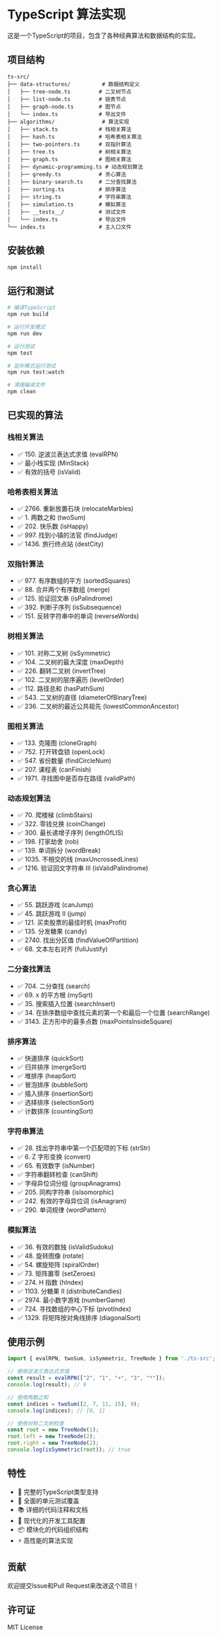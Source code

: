 # TypeScript 算法实现

这是一个TypeScript的项目，包含了各种经典算法和数据结构的实现。

## 项目结构

```
ts-src/
├── data-structures/          # 数据结构定义
│   ├── tree-node.ts         # 二叉树节点
│   ├── list-node.ts         # 链表节点
│   ├── graph-node.ts        # 图节点
│   └── index.ts             # 导出文件
├── algorithms/               # 算法实现
│   ├── stack.ts             # 栈相关算法
│   ├── hash.ts              # 哈希表相关算法
│   ├── two-pointers.ts      # 双指针算法
│   ├── tree.ts              # 树相关算法
│   ├── graph.ts             # 图相关算法
│   ├── dynamic-programming.ts # 动态规划算法
│   ├── greedy.ts            # 贪心算法
│   ├── binary-search.ts     # 二分查找算法
│   ├── sorting.ts           # 排序算法
│   ├── string.ts            # 字符串算法
│   ├── simulation.ts        # 模拟算法
│   ├── __tests__/           # 测试文件
│   └── index.ts             # 导出文件
└── index.ts                 # 主入口文件
```

## 安装依赖

```bash
npm install
```

## 运行和测试

```bash
# 编译TypeScript
npm run build

# 运行开发模式
npm run dev

# 运行测试
npm test

# 监听模式运行测试
npm run test:watch

# 清理编译文件
npm clean
```

## 已实现的算法

### 栈相关算法
- ✅ 150. 逆波兰表达式求值 (evalRPN)
- ✅ 最小栈实现 (MinStack)
- ✅ 有效的括号 (isValid)

### 哈希表相关算法
- ✅ 2766. 重新放置石块 (relocateMarbles)
- ✅ 1. 两数之和 (twoSum)
- ✅ 202. 快乐数 (isHappy)
- ✅ 997. 找到小镇的法官 (findJudge)
- ✅ 1436. 旅行终点站 (destCity)

### 双指针算法
- ✅ 977. 有序数组的平方 (sortedSquares)
- ✅ 88. 合并两个有序数组 (merge)
- ✅ 125. 验证回文串 (isPalindrome)
- ✅ 392. 判断子序列 (isSubsequence)
- ✅ 151. 反转字符串中的单词 (reverseWords)

### 树相关算法
- ✅ 101. 对称二叉树 (isSymmetric)
- ✅ 104. 二叉树的最大深度 (maxDepth)
- ✅ 226. 翻转二叉树 (invertTree)
- ✅ 102. 二叉树的层序遍历 (levelOrder)
- ✅ 112. 路径总和 (hasPathSum)
- ✅ 543. 二叉树的直径 (diameterOfBinaryTree)
- ✅ 236. 二叉树的最近公共祖先 (lowestCommonAncestor)

### 图相关算法
- ✅ 133. 克隆图 (cloneGraph)
- ✅ 752. 打开转盘锁 (openLock)
- ✅ 547. 省份数量 (findCircleNum)
- ✅ 207. 课程表 (canFinish)
- ✅ 1971. 寻找图中是否存在路径 (validPath)

### 动态规划算法
- ✅ 70. 爬楼梯 (climbStairs)
- ✅ 322. 零钱兑换 (coinChange)
- ✅ 300. 最长递增子序列 (lengthOfLIS)
- ✅ 198. 打家劫舍 (rob)
- ✅ 139. 单词拆分 (wordBreak)
- ✅ 1035. 不相交的线 (maxUncrossedLines)
- ✅ 1216. 验证回文字符串 III (isValidPalindrome)

### 贪心算法
- ✅ 55. 跳跃游戏 (canJump)
- ✅ 45. 跳跃游戏 II (jump)
- ✅ 121. 买卖股票的最佳时机 (maxProfit)
- ✅ 135. 分发糖果 (candy)
- ✅ 2740. 找出分区值 (findValueOfPartition)
- ✅ 68. 文本左右对齐 (fullJustify)

### 二分查找算法
- ✅ 704. 二分查找 (search)
- ✅ 69. x 的平方根 (mySqrt)
- ✅ 35. 搜索插入位置 (searchInsert)
- ✅ 34. 在排序数组中查找元素的第一个和最后一个位置 (searchRange)
- ✅ 3143. 正方形中的最多点数 (maxPointsInsideSquare)

### 排序算法
- ✅ 快速排序 (quickSort)
- ✅ 归并排序 (mergeSort)
- ✅ 堆排序 (heapSort)
- ✅ 冒泡排序 (bubbleSort)
- ✅ 插入排序 (insertionSort)
- ✅ 选择排序 (selectionSort)
- ✅ 计数排序 (countingSort)

### 字符串算法
- ✅ 28. 找出字符串中第一个匹配项的下标 (strStr)
- ✅ 6. Z 字形变换 (convert)
- ✅ 65. 有效数字 (isNumber)
- ✅ 字符串翻转检查 (canShift)
- ✅ 字母异位词分组 (groupAnagrams)
- ✅ 205. 同构字符串 (isIsomorphic)
- ✅ 242. 有效的字母异位词 (isAnagram)
- ✅ 290. 单词规律 (wordPattern)

### 模拟算法
- ✅ 36. 有效的数独 (isValidSudoku)
- ✅ 48. 旋转图像 (rotate)
- ✅ 54. 螺旋矩阵 (spiralOrder)
- ✅ 73. 矩阵置零 (setZeroes)
- ✅ 274. H 指数 (hIndex)
- ✅ 1103. 分糖果 II (distributeCandies)
- ✅ 2974. 最小数字游戏 (numberGame)
- ✅ 724. 寻找数组的中心下标 (pivotIndex)
- ✅ 1329. 将矩阵按对角线排序 (diagonalSort)

## 使用示例

```typescript
import { evalRPN, twoSum, isSymmetric, TreeNode } from './ts-src';

// 使用逆波兰表达式求值
const result = evalRPN(["2", "1", "+", "3", "*"]);
console.log(result); // 9

// 使用两数之和
const indices = twoSum([2, 7, 11, 15], 9);
console.log(indices); // [0, 1]

// 使用对称二叉树检查
const root = new TreeNode(1);
root.left = new TreeNode(2);
root.right = new TreeNode(2);
console.log(isSymmetric(root)); // true
```

## 特性

- 🚀 完整的TypeScript类型支持
- 🧪 全面的单元测试覆盖
- 📚 详细的代码注释和文档
- 🔧 现代化的开发工具配置
- 📦 模块化的代码组织结构
- ⚡ 高性能的算法实现

## 贡献

欢迎提交Issue和Pull Request来改进这个项目！

## 许可证

MIT License